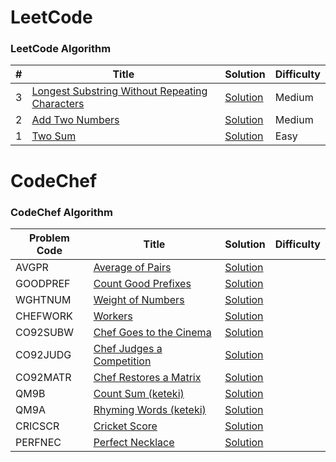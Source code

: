 LeetCode
========

### LeetCode Algorithm


| # | Title | Solution | Difficulty |
|---| ----- | -------- | ---------- |
|3|[Longest Substring Without Repeating Characters](https://leetcode.com/problems/longest-substring-without-repeating-characters/) | [Solution](./src/main/java/com/leetcode/pankajmahato/algorithms/medium/_3_Longest_Substring_Without_Repeating_Characters.java)|Medium|
|2|[Add Two Numbers](https://leetcode.com/problems/add-two-numbers/) | [Solution](./src/main/java/com/leetcode/pankajmahato/algorithms/medium/_2_Add_Two_Numbers.java)|Medium|
|1|[Two Sum](https://leetcode.com/problems/two-sum/) | [Solution](./src/main/java/com/leetcode/pankajmahato/algorithms/easy/_1_Two_Sum.java)|Easy|


CodeChef
========

### CodeChef Algorithm


|Problem Code | Title | Solution | Difficulty |
|---| ----- | -------- | ---------- |
|AVGPR|[Average of Pairs](https://www.codechef.com/APRIL18B/problems/AVGPR) | [Solution](./src/main/java/com/codechef/pankajmahato/april18b/AverageOfPairs.java)||
|GOODPREF|[Count Good Prefixes](https://www.codechef.com/APRIL18B/problems/GOODPREF) | [Solution](./src/main/java/com/codechef/pankajmahato/april18b/GoodPrefix.java)||
|WGHTNUM|[Weight of Numbers](https://www.codechef.com/APRIL18B/problems/WGHTNUM) | [Solution](./src/main/java/com/codechef/pankajmahato/april18b/WeightOfNumbers.java)||
|CHEFWORK|[Workers](https://www.codechef.com/APRIL18B/problems/CHEFWORK) | [Solution](./src/main/java/com/codechef/pankajmahato/april18b/Workers.java)||
|CO92SUBW|[Chef Goes to the Cinema](https://www.codechef.com/COOK92B/problems/CO92SUBW) | [Solution](./src/main/java/com/codechef/pankajmahato/cook92b/ChefCinema.java)||
|CO92JUDG|[Chef Judges a Competition](https://www.codechef.com/COOK92B/problems/CO92JUDG) | [Solution](./src/main/java/com/codechef/pankajmahato/cook92b/ChefJudge.java)||
|CO92MATR|[Chef Restores a Matrix](https://www.codechef.com/COOK92B/problems/CO92MATR) | [Solution](./src/main/java/com/codechef/pankajmahato/cook92b/ChefMatrix.java)||
|QM9B|[Count Sum (keteki)](https://www.codechef.com/KQM92018/problems/QM9B) | [Solution](./src/main/java/com/codechef/pankajmahato/kqm92018/CountSum.java)||
|QM9A|[Rhyming Words (keteki)](https://www.codechef.com/KQM92018/problems/QM9A) | [Solution](./src/main/java/com/codechef/pankajmahato/kqm92018/RhymingWords.java)||
|CRICSCR|[Cricket Score](https://www.codechef.com/LOCAPR18/problems/CRICSCR) | [Solution](./src/main/java/com/codechef/pankajmahato/locapr18/CricketScore.java)||
|PERFNEC|[Perfect Necklace](https://www.codechef.com/LOCAPR18/problems/PERFNEC) | [Solution](./src/main/java/com/codechef/pankajmahato/locapr18/PerfectNecklace.java)||
